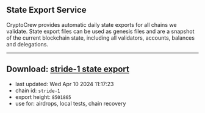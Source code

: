 ## State Export Service
CryptoCrew provides automatic daily state exports for all chains we validate. State export files can be used as genesis files and are a snapshot of the current blockchain state, including all validators, accounts, balances and delegations.

---
**Download: [stride-1 state export](https://dl-eu2.ccvalidators.com/SERVICE/stride/stride-1_export_8501865.json)**
---

- last updated: Wed Apr 10 2024 11:17:23
- chain id: `stride-1`
- export height: `8501865`
- use for: airdrops, local tests, chain recovery
